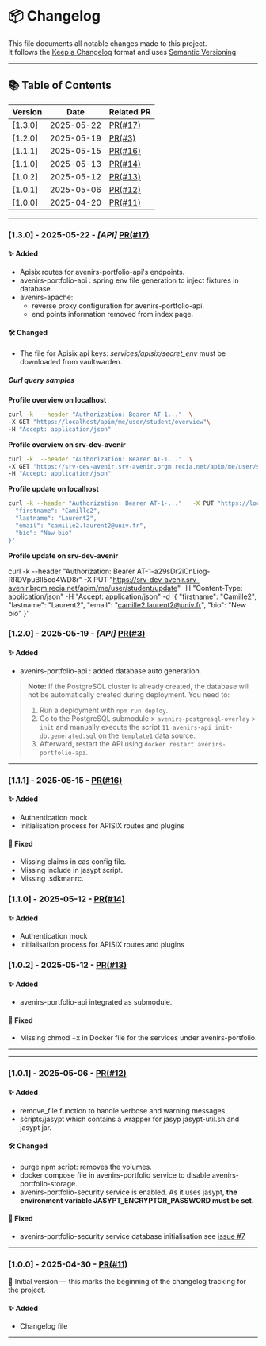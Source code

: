 # 📦 Changelog

This file documents all notable changes made to this project.  
It follows the [Keep a Changelog](https://keepachangelog.com/en/1.0.0/) format and uses [Semantic Versioning](https://semver.org/).

---

## 📚 Table of Contents

| Version | Date       | Related PR |
|---------|------------|------------|
| [1.3.0] | 2025-05-22 | [PR(#17)](https://github.com/avenirs-esr/srv-dev/pull/17)  |
| [1.2.0] | 2025-05-19 | [PR(#3)](https://github.com/avenirs-esr/avenirs-portfolio-api/pull/3)  |
| [1.1.1] | 2025-05-15 | [PR(#16)](https://github.com/avenirs-esr/srv-dev/pull/16)  |
| [1.1.0] | 2025-05-13 | [PR(#14)](https://github.com/avenirs-esr/srv-dev/pull/14)  |
| [1.0.2] | 2025-05-12 | [PR(#13)](https://github.com/avenirs-esr/srv-dev/pull/13)  |
| [1.0.1] | 2025-05-06 | [PR(#12)](https://github.com/avenirs-esr/srv-dev/pull/12)  |
| [1.0.0] | 2025-04-20 | [PR(#11)](https://github.com/avenirs-esr/srv-dev/pull/11)  |

---

### [1.3.0] - 2025-05-22 - _[API]_ [PR(#17)](https://github.com/avenirs-esr/srv-dev/pull/17)

#### ✨ Added
- Apisix routes for avenirs-portfolio-api's endpoints.
- avenirs-portfolio-api : spring env file generation to inject fixtures in database.
- avenirs-apache: 
    - reverse proxy configuration for avenirs-portfolio-api.
    - end points information removed from index page.

#### 🛠 Changed
- The file for Apisix api keys: *services/apisix/secret_env* must be downloaded from vaultwarden.

##### Curl query samples

**Profile overview on localhost**
```bash
curl -k  --header "Authorization: Bearer AT-1..."  \
-X GET "https://localhost/apim/me/user/student/overview"\
-H "Accept: application/json"
```

**Profile overview on srv-dev-avenir**
```bash
curl -k  --header "Authorization: Bearer AT-1..."  \
-X GET "https://srv-dev-avenir.srv-avenir.brgm.recia.net/apim/me/user/student/overview"\
-H "Accept: application/json"
```

**Profile update on localhost**
```bash
curl -k --header "Authorization: Bearer AT-1-..."   -X PUT "https://localhost/apim/me/user/student/update"   -H "Content-Type: application/json"   -H "Accept: application/json"   -d '{
  "firstname": "Camille2",
  "lastname": "Laurent2",
  "email": "camille2.laurent2@univ.fr",
  "bio": "New bio"
}' 
```

**Profile update on srv-dev-avenir**

curl -k --header "Authorization: Bearer AT-1-a29sDr2iCnLiog-RRDVpuBII5cd4WD8r"   -X PUT "https://srv-dev-avenir.srv-avenir.brgm.recia.net/apim/me/user/student/update"   -H "Content-Type: application/json"   -H "Accept: application/json"   -d '{
  "firstname": "Camille2",
  "lastname": "Laurent2",
  "email": "camille2.laurent2@univ.fr",
  "bio": "New bio"
}'

### [1.2.0] - 2025-05-19 - _[API]_ [PR(#3)](https://github.com/avenirs-esr/avenirs-portfolio-api/pull/3)

#### ✨ Added
- avenirs-portfolio-api : added database auto generation.

> **Note:** If the PostgreSQL cluster is already created, the database will not be automatically created during deployment. You need to:
>1. Run a deployment with `npm run deploy`.
>2. Go to the PostgreSQL submodule > `avenirs-postgresql-overlay` > `init` and manually execute the script `11_avenirs-api_init-db.generated.sql` on the `template1` data source.
>3. Afterward, restart the API using `docker restart avenirs-portfolio-api`.

---
### [1.1.1] - 2025-05-15 - [PR(#16)](https://github.com/avenirs-esr/srv-dev/pull/16)

#### ✨ Added
- Authentication mock
- Initialisation process for APISIX routes and plugins


#### 🐛 Fixed
- Missing claims in cas config file.
- Missing include in jasypt script.
- Missing .sdkmanrc.


### [1.1.0] - 2025-05-12 - [PR(#14)](https://github.com/avenirs-esr/srv-dev/pull/14)

#### ✨ Added
- Authentication mock
- Initialisation process for APISIX routes and plugins


### [1.0.2] - 2025-05-12 - [PR(#13)](https://github.com/avenirs-esr/srv-dev/pull/13)

#### ✨ Added
- avenirs-portfolio-api integrated as submodule.

#### 🐛 Fixed
- Missing chmod +x in Docker file for the services under avenirs-portfolio.

---

---
### [1.0.1] - 2025-05-06 - [PR(#12)](https://github.com/avenirs-esr/srv-dev/pull/12)

#### ✨ Added
- remove_file function to handle verbose and warning messages.
- scripts/jasypt which contains a wrapper for jasyp jasypt-util.sh and jasypt jar.


#### 🛠 Changed
- purge npm script: removes the volumes.
- docker compose file in avenirs-portfolio service to disable avenirs-portfolio-storage. 
- avenirs-portfolio-security service is enabled. As it uses jasypt, **the environment variable JASYPT_ENCRYPTOR_PASSWORD must be set.**

#### 🐛 Fixed
- avenirs-portfolio-security service database initialisation see [issue #7](https://github.com/avenirs-esr/srv-dev/issues/7)
---

### [1.0.0] - 2025-04-30 - [PR(#11)](https://github.com/avenirs-esr/srv-dev/pull/11)

🏁 Initial version — this marks the beginning of the changelog tracking for the project.

#### ✨ Added
- Changelog file

---

